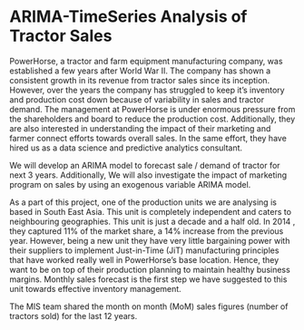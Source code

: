 # ARIMA-TimeSeries Analysis of Tractor Sales
PowerHorse, a tractor and farm equipment manufacturing company, was established a few years after World War II. The company has shown a consistent growth in its revenue from tractor sales since its inception. However, over the years the company has struggled to keep it’s inventory and production cost down because of variability in sales and tractor demand. The management at PowerHorse is under enormous pressure from the shareholders and board to reduce the production cost. Additionally, they are also interested in understanding the impact of their marketing and farmer connect efforts towards overall sales. In the same effort, they have hired us as a data science and predictive analytics consultant.

We will develop an ARIMA model to forecast sale / demand of tractor for next 3 years. Additionally, We will also investigate the impact of marketing program on sales by using an exogenous variable ARIMA model.

As a part of this project, one of the production units we are analysing is based in South East Asia. This unit is completely independent and caters to neighbouring geographies. This unit is just a decade and a half old. In 2014 , they captured 11% of the market share, a 14% increase from the previous year. However, being a new unit they have very little bargaining power with their suppliers to implement Just-in-Time (JiT) manufacturing principles that have worked really well in PowerHorse’s base location. Hence, they want to be on top of their production planning to maintain healthy business margins. Monthly sales forecast is the first step we have suggested to this unit towards effective inventory management.

The MIS team shared the month on month (MoM) sales figures (number of tractors sold) for the last 12 years.
